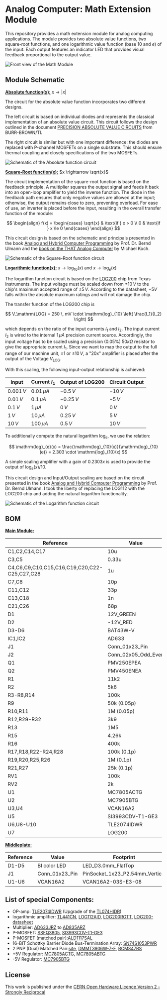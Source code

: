 # Analog Computer: Math Extension Module

This repository provides a math extension module for analog computing applications. The module provides two absolute value functions, two square-root functions, and one logarithmic value function (base $10$ and $e$) of the input. Each output features an indicator LED that provides visual feedback proportional to the output value.

![Front view of the Math Module](Frontplate/schematic/Math_Module_FRONTPLATE.png "Front view of the Math Module")


## Module Schematic

**<ins>Absolute function(x):</ins>** $x \rightarrow |x|$

The circuit for the absolute value function incorporates two different designs.

The left circuit is based on individual diodes and represents the classical implementation of an absolute value circuit. This circuit follows the design outlined in the document [PRECISION ABSOLUTE VALUE CIRCUITS](https://www.ti.com/lit/pdf/sboa068) from BURR-BROWN/TI.

The right circuit is similar but with one important difference: the diodes are replaced with P-channel MOSFETs on a single substrate. This should ensure thermal coupling and closely specifications of the two MOSFETs.

![Schematic of the Absolute function circuit](Module/schematic/schematic-3.png "Schematic of the Absolute function circuit")


**<ins>Square-Root function(x):</ins>** $x \rightarrow \sqrt{x}$

The circuit implementation of the square-root function is based on the feedback principle. A multiplier squares the output signal and feeds it back into an open-loop amplifier to yield the inverse function. The diode in the feedback path ensures that only negative values are allowed at the input; otherwise, the output remains close to zero, preventing overload. For ease of use, an inverter is placed before the input, resulting in the overall transfer function of the module:

$$
\begin{align}
  f(x) = \begin{cases}
  \sqrt{x} & \text{if } x > 0 \\
  0 & \text{if } x \le 0
  \end{cases}
\end{align}
$$

This circuit design is based on the schematic and principals presented in the book [Analog and Hybrid Computer Programming](https://www.degruyter.com/document/doi/10.1515/9783110662207/html) by Prof. Dr. Bernd Ulmann and the [book on the THAT Analog Computer](http://www.astro-electronic.de/THAT_Analog_Computer_Book.pdf) by Michael Koch.

![Schematic of the Square-Root function circuit](Module/schematic/schematic-5.png "Schematic of the Square-Root function circuit")


**<ins>Logarithmic function(x):</ins>** $x \rightarrow \mathrm{log}_{10}(x)$ and $x \rightarrow \mathrm{log}_{e}(x)$

The logarithm function circuit is based on the [LOG200](https://www.ti.com/product/LOG200) chip from Texas Instruments. The input voltage must be scaled down from $\pm 10 \, V$ to the chip's maximum accepted range of $\pm 5 \, V$. According to the datasheet, $-5V$ falls within the absolute maximum ratings and will not damage the chip.

The transfer function of the LOG200 chip is

$$ V_\mathrm{LOG} = 250 \, mV \cdot \mathrm{log}_{10} \left( \frac{I_1}{I_2} \right) $$

which depends on the ratio of the input currents $I_1$ and $I_2$. The input current $I_2$ is wired to the internal $1 \, \mu A$ precision current source. Accordingly, the input voltage has to be scaled using a precision (0.05\%) $50k\Omega$ resistor to give the appropriate current $I_1$. Since we want to map the output to the full range of our machine unit, $\pm1$ or $\pm 10 \,V$, a "20x" amplifier is placed after the output of the Voltage $V_\mathrm{LOG}$.

With this scaling, the following input-output relationship is achieved:

| Input      | Current $I_1$ | Output of LOG200 | Circuit Output |
|------------|---------------|------------------|----------------|
|$0.001 \, V$|$0.01 \, \mu A$|$-0.5\,V$         | $-10 \, V$     |
|$0.01 \, V$ |$0.1 \, \mu A$ |$-0.25\,V$        | $-5 \, V$      |
|$0.1 \, V$  |$1 \, \mu A$   |$0\,V$            | $0 \, V$       |
|$1 \, V$    |$10 \, \mu A$  |$0.25\,V$         | $5 \, V$       |
|$10 \, V$   |$100 \, \mu A$ |$0.5\,V$          | $10 \, V$      |

To additionally compute the natural logarithm $\mathrm{log}_e$, we use the relation:

$$ \mathrm{log}_{e}(x) = \frac{\mathrm{log}_{10}(x)}{\mathrm{log}_{10}(e)} = 2.303 \cdot \mathrm{log}_{10}(x) $$

A simple scaling amplifier with a gain of $0.2303x$ is used to provide the output of $\mathrm{log}_e(x) / 10$.

This circuit design and Input/Output scaling are based on the circuit presented in the book [Analog and Hybrid Computer Programming](https://www.degruyter.com/document/doi/10.1515/9783110662207/html) by Prof. Dr. Bernd Ulmann. I took the liberty of replacing the LOG112 with the LOG200 chip and adding the natural logarithm functionality.

![Schematic of the Logarithm function circuit](Module/schematic/schematic-4.png "Schematic of the Logarithm function circuit")


## BOM

**<ins>Main Module:</ins>** 

|Reference                                   |Value              |Footprint                          |QUANTITY|
|--------------------------------------------|-------------------|-----------------------------------|--------|
|C1,C2,C14,C17                               |10u                |1206 / 3216Metric                  |4       |
|C3,C5                                       |0.33u              |1206 / 3216Metric                  |2       |
|C4,C6,C9,C10,C15,C16,C19,C20,C22-C25,C27,C28|1u                 |1206 / 3216Metric                  |14      |
|C7,C8                                       |10p                |1206 / 3216Metric                  |2       |
|C11,C12                                     |33p                |1206 / 3216Metric                  |2       |
|C13,C18                                     |1n                 |1206 / 3216Metric                  |2       |
|C21,C26                                     |68p                |1206 / 3216Metric                  |2       |
|D1                                          |12V_GREEN          |1206 / 3216Metric                  |1       |
|D2                                          |-12V_RED           |1206 / 3216Metric                  |1       |
|D3-D6                                       |BAT43W-V           |1206 / 3216Metric                  |4       |
|IC1,IC2                                     |AD633              |SOIC-8                             |2       |
|J1                                          |Conn_01x23_Pin     |PinHeader_1x23_P2.54mm_Vertical    |1       |
|J2                                          |Conn_02x05_Odd_Even|PinHeader_2x05_P2.54mm_Vertical    |1       |
|Q1                                          |PMV250EPEA         |SOT-23                             |1       |
|Q2                                          |PMV450ENEA         |SOT-23                             |1       |
|R1                                          |11k2               |1206 / 3216Metric                  |1       |
|R2                                          |5k6                |1206 / 3216Metric                  |1       |
|R3-R8,R14                                   |100k               |1206 / 3216Metric                  |7       |
|R9                                          |50k (0.05p)        |1206 / 3216Metric                  |1       |
|R10,R11                                     |1M (0.05p)         |1206 / 3216Metric                  |2       |
|R12,R29-R32                                 |3k9                |1206 / 3216Metric                  |5       |
|R13                                         |1M5                |1206 / 3216Metric                  |1       |
|R15                                         |4.26k              |1206 / 3216Metric                  |1       |
|R16                                         |400k               |1206 / 3216Metric                  |1       |
|R17,R18,R22-R24,R28                         |100k (0.1p)        |1206 / 3216Metric                  |6       |
|R19,R20,R25,R26                             |1M (0.1p)          |1206 / 3216Metric                  |4       |
|R21,R27                                     |25k (0.1p)         |1206 / 3216Metric                  |2       |
|RV1                                         |100k               |Potentiometer_Bourns_3296W_Vertical|1       |
|RV2                                         |2k                 |Potentiometer_Bourns_3296W_Vertical|1       |
|U1                                          |MC7805ACTG         |TO-220-3_Vertical                  |1       |
|U2                                          |MC7905BTG          |TO-220-3_Vertical                  |1       |
|U3,U4                                       |VCAN16A2           |VCAN16A2-03S-E3-08                 |2       |
|U5                                          |SI3993CDV-T1-GE3   |TSOT-23-6                          |1       |
|U6,U8-U10                                   |TLE2074IDWR        |SOIC-14\_3.9x8.7mm\_P1.27mm        |4       |
|U7                                          |LOG200             |VQFN-16                            |1       |


**<ins>Middleplate:</ins>**

|Reference                                   |Value              |Footprint                          |QUANTITY|
|--------------------------------------------|-------------------|-----------------------------------|--------|
|D1-D5                                       |BI color LED       |LED_D3.0mm_FlatTop                 |5       |
|J1                                          |Conn_01x23_Pin     |PinSocket_1x23_P2.54mm_Vertical    |1       |
|U1-U6                                       |VCAN16A2           |VCAN16A2-03S-E3-08                 |6       |


## List of special Components:

- OP-amp: [TLE2074IDWR](https://www.digikey.de/en/products/detail/texas-instruments/TLE2074IDWR/2799317) (Upgrade of the [TL074HIDR](https://www.digikey.de/en/products/detail/texas-instruments/TL074HIDR/13563033))
- logarithmic amplifier: [TL441CN](https://www.digikey.de/de/products/detail/texas-instruments/TL441CN/1675117), [LOG112AID](https://www.digikey.de/de/products/detail/texas-instruments/LOG112AID/486371), [LOG200RGTT](https://www.digikey.de/de/products/detail/texas-instruments/LOG200RGTT/25821029), [LOG200-datasheet](https://www.ti.com/product/LOG200)
- Multiplier: [AD633JRZ](https://www.digikey.de/en/products/detail/analog-devices-inc/AD633JRZ/617831) to [AD835ARZ](https://www.digikey.de/en/products/detail/analog-devices-inc/AD835ARZ-REEL7/621103)
- P-MOSFET: [SSFQ3805](https://www.digikey.de/en/products/detail/good-ark-semiconductor/SSFQ3805/18667583), [SI3993CDV-T1-GE3](https://www.digikey.de/en/products/detail/vishay-siliconix/SI3993CDV-T1-GE3/4876436)
- P-MOSFET (matched pair):[ALD1117SAL](https://www.digikey.de/en/products/detail/advanced-linear-devices-inc/ALD1117SAL/2414325)
- 16-BIT Schottky Barrier Diode Bus-Termination Array: [SN74S1053PWR](https://www.digikey.de/en/products/detail/texas-instruments/SN74S1053PWR/509741)
- 2 PNP (Dual) Matched Pair:[site](https://www.diodes.com/products/discrete-semiconductors/bipolar-transistors/transistor-bjt-master-table/matchedpair/#), [DMMT3906W-7-F](https://www.digikey.de/en/products/detail/diodes-incorporated/DMMT3906W-7-F/717760), [BCM847BS](https://www.digikey.de/en/products/detail/diotec-semiconductor/BCM847BS/22600802)
- +5V Regulator: [MC7805ACTG](https://www.digikey.de/en/products/detail/onsemi/MC7805ACTG/1481210), [MC7805ABTG](https://www.digikey.de/en/products/detail/onsemi/MC7805ABTG/921035)
- -5V Regulator: [MC7905BTG](https://www.digikey.de/en/products/detail/onsemi/MC7905BTG/1481513)


## License

This work is published under the [CERN Open Hardware Licence Version 2 - Strongly Reciprocal](LICENSE)

